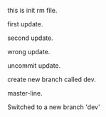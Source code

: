 this is init rm file.

first update.

second update.

wrong update.

uncommit update.

create new branch called dev.

master-line.

Switched to a new branch 'dev'